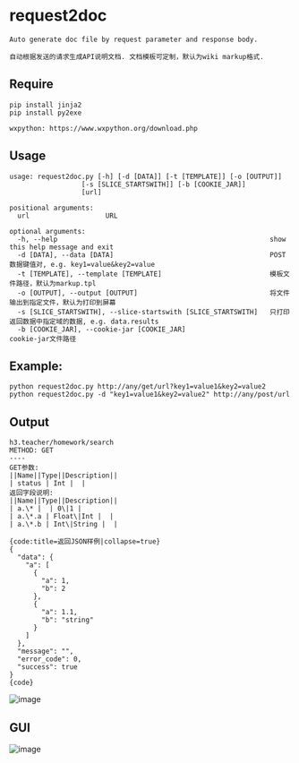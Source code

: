 # request2doc

    Auto generate doc file by request parameter and response body. 
    
    自动根据发送的请求生成API说明文档. 文档模板可定制，默认为wiki markup格式.

## Require
    
    pip install jinja2
    pip install py2exe
    
    wxpython: https://www.wxpython.org/download.php

## Usage

    usage: request2doc.py [-h] [-d [DATA]] [-t [TEMPLATE]] [-o [OUTPUT]]
                      [-s [SLICE_STARTSWITH]] [-b [COOKIE_JAR]]
                      [url]

    positional arguments:
      url                   URL
    
    optional arguments:
      -h, --help                                                     show this help message and exit
      -d [DATA], --data [DATA]                                       POST数据键值对, e.g. key1=value&key2=value
      -t [TEMPLATE], --template [TEMPLATE]                           模板文件路径，默认为markup.tpl
      -o [OUTPUT], --output [OUTPUT]                                 将文件输出到指定文件，默认为打印到屏幕
      -s [SLICE_STARTSWITH], --slice-startswith [SLICE_STARTSWITH]   只打印返回数据中指定域的数据, e.g. data.results
      -b [COOKIE_JAR], --cookie-jar [COOKIE_JAR]                     cookie-jar文件路径

## Example:

    python request2doc.py http://any/get/url?key1=value1&key2=value2
    python request2doc.py -d "key1=value1&key2=value2" http://any/post/url

## Output
    h3.teacher/homework/search
    METHOD: GET
    ----
    GET参数:
    ||Name||Type||Description||
    | status | Int |  |
    返回字段说明:
    ||Name||Type||Description||
    | a.\* |  | 0\|1 |
    | a.\*.a | Float\|Int |  |
    | a.\*.b | Int\|String |  |
    
    {code:title=返回JSON样例|collapse=true}
    {
      "data": {
        "a": [
          {
            "a": 1, 
            "b": 2
          }, 
          {
            "a": 1.1, 
            "b": "string"
          }
        ]
      }, 
      "message": "", 
      "error_code": 0, 
      "success": true
    }
    {code}
![image](https://raw.githubusercontent.com/kong-lo/request2doc/master/resource/markup_example.png)
   

## GUI
![image](https://raw.githubusercontent.com/kong-lo/request2doc/master/resource/gui_example.png)
    
